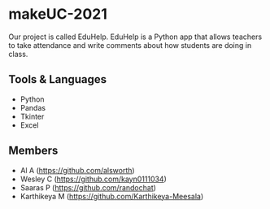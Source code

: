 # makeUC-2021
Our project is called EduHelp.
EduHelp is a Python app that allows teachers to take attendance and write comments about how students are doing in class.

## Tools & Languages
- Python
- Pandas
- Tkinter
- Excel

## Members
- Al A (https://github.com/alsworth)
- Wesley C (https://github.com/kayn0111034)
- Saaras P (https://github.com/randochat)
- Karthikeya M (https://github.com/Karthikeya-Meesala)

